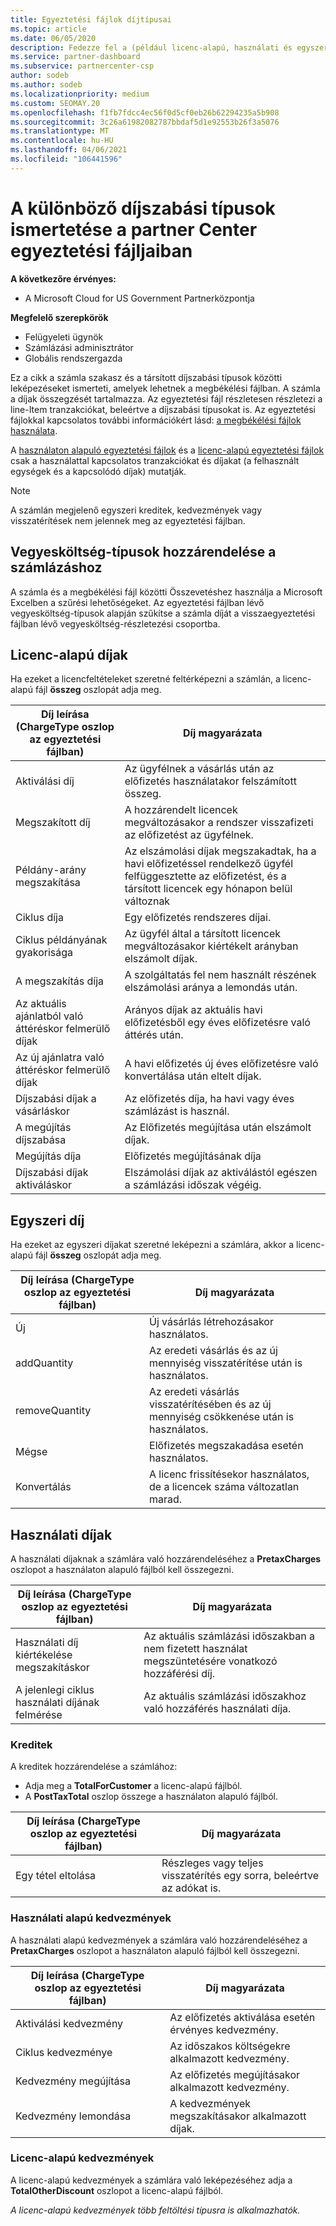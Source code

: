 ```yaml
---
title: Egyeztetési fájlok díjtípusai
ms.topic: article
ms.date: 06/05/2020
description: Fedezze fel a (például licenc-alapú, használati és egyszeri), kreditek és kedvezmények típusát a partner Center egyeztetési fájljaiban.
ms.service: partner-dashboard
ms.subservice: partnercenter-csp
author: sodeb
ms.author: sodeb
ms.localizationpriority: medium
ms.custom: SEOMAY.20
ms.openlocfilehash: f1fb7fdcc4ec56f0d5cf0eb26b62294235a5b908
ms.sourcegitcommit: 3c26a61982082787bbdaf5d1e92553b26f3a5076
ms.translationtype: MT
ms.contentlocale: hu-HU
ms.lasthandoff: 04/06/2021
ms.locfileid: "106441596"
---
```

# <a name="understand-the-different-charge-types-in-partner-center-reconciliation-files"></a>A különböző díjszabási típusok ismertetése a partner Center egyeztetési fájljaiban

**A következőre érvényes:**

- A Microsoft Cloud for US Government Partnerközpontja

**Megfelelő szerepkörök**

- Felügyeleti ügynök
- Számlázási adminisztrátor
- Globális rendszergazda

Ez a cikk a számla szakasz és a társított díjszabási típusok közötti leképezéseket ismerteti, amelyek lehetnek a megbékélési fájlban. A számla a díjak összegzését tartalmazza. Az egyeztetési fájl részletesen részletezi a line-Item tranzakciókat, beleértve a díjszabási típusokat is. Az egyeztetési fájlokkal kapcsolatos további információkért lásd: [a megbékélési fájlok használata](use-the-reconciliation-files.md).

A [használaton alapuló egyeztetési fájlok](usage-based-recon-files.md) és a [licenc-alapú egyeztetési fájlok](license-based-recon-files.md) csak a használattal kapcsolatos tranzakciókat és díjakat (a felhasznált egységek és a kapcsolódó díjak) mutatják.

> [!NOTE]
> A számlán megjelenő egyszeri kreditek, kedvezmények vagy visszatérítések nem jelennek meg az egyeztetési fájlban. 

## <a name="map-charge-types-to-invoice-charges"></a>Vegyesköltség-típusok hozzárendelése a számlázáshoz

A számla és a megbékélési fájl közötti Összevetéshez használja a Microsoft Excelben a szűrési lehetőségeket. Az egyeztetési fájlban lévő vegyesköltség-típusok alapján szűkítse a számla díját a visszaegyeztetési fájlban lévő vegyesköltség-részletezési csoportba.

## <a name="license-based-charges"></a>Licenc-alapú díjak

Ha ezeket a licencfeltételeket szeretné feltérképezni a számlán, a licenc-alapú fájl **összeg** oszlopát adja meg.

| Díj leírása (ChargeType oszlop az egyeztetési fájlban) | Díj magyarázata |
| ------------------------------------------------------------- | ------------------ |
| Aktiválási díj | Az ügyfélnek a vásárlás után az előfizetés használatakor felszámított összeg. |
| Megszakított díj | A hozzárendelt licencek megváltozásakor a rendszer visszafizeti az előfizetést az ügyfélnek. |
| Példány-arány megszakítása | Az elszámolási díjak megszakadtak, ha a havi előfizetéssel rendelkező ügyfél felfüggesztette az előfizetést, és a társított licencek egy hónapon belül változnak |
| Ciklus díja | Egy előfizetés rendszeres díjai. |
| Ciklus példányának gyakorisága | Az ügyfél által a társított licencek megváltozásakor kiértékelt arányban elszámolt díjak. |
| A megszakítás díja | A szolgáltatás fel nem használt részének elszámolási aránya a lemondás után. |
| Az aktuális ajánlatból való áttéréskor felmerülő díjak | Arányos díjak az aktuális havi előfizetésből egy éves előfizetésre való áttérés után. |
| Az új ajánlatra való áttéréskor felmerülő díjak | A havi előfizetés új éves előfizetésre való konvertálása után eltelt díjak. |
| Díjszabási díjak a vásárláskor | Az előfizetés díja, ha havi vagy éves számlázást is használ. |
| A megújítás díjszabása | Az Előfizetés megújítása után elszámolt díjak. |
| Megújítás díja | Előfizetés megújításának díja |
| Díjszabási díjak aktiváláskor | Elszámolási díjak az aktiválástól egészen a számlázási időszak végéig. |

## <a name="one-time-charges"></a>Egyszeri díj

Ha ezeket az egyszeri díjakat szeretné leképezni a számlára, akkor a licenc-alapú fájl **összeg** oszlopát adja meg.

| Díj leírása (ChargeType oszlop az egyeztetési fájlban) | Díj magyarázata |
| ------------------------------------------------------------- | ------------------ |
| Új | Új vásárlás létrehozásakor használatos. |
| addQuantity | Az eredeti vásárlás és az új mennyiség visszatérítése után is használatos. |
| removeQuantity | Az eredeti vásárlás visszatérítésében és az új mennyiség csökkenése után is használatos. |
| Mégse | Előfizetés megszakadása esetén használatos. |
| Konvertálás | A licenc frissítésekor használatos, de a licencek száma változatlan marad. |

## <a name="usage-charges"></a>Használati díjak

A használati díjaknak a számlára való hozzárendeléséhez a **PretaxCharges** oszlopot a használaton alapuló fájlból kell összegezni.

| Díj leírása (ChargeType oszlop az egyeztetési fájlban) | Díj magyarázata |
| ------------------------------------------------------------- | ------------------ |
| Használati díj kiértékelése megszakításkor | Az aktuális számlázási időszakban a nem fizetett használat megszüntetésére vonatkozó hozzáférési díj. |
| A jelenlegi ciklus használati díjának felmérése | Az aktuális számlázási időszakhoz való hozzáférés használati díja. |

### <a name="credits"></a>Kreditek

A kreditek hozzárendelése a számlához:

- Adja meg a **TotalForCustomer** a licenc-alapú fájlból.
- A **PostTaxTotal** oszlop összege a használaton alapuló fájlból.

| Díj leírása (ChargeType oszlop az egyeztetési fájlban) | Díj magyarázata |
| ------------------------------------------------------------- | ------------------ |
| Egy tétel eltolása | Részleges vagy teljes visszatérítés egy sorra, beleértve az adókat is. |

### <a name="usage-based-discounts"></a>Használati alapú kedvezmények

A használati alapú kedvezmények a számlára való hozzárendeléséhez a **PretaxCharges** oszlopot a használaton alapuló fájlból kell összegezni.

| Díj leírása (ChargeType oszlop az egyeztetési fájlban) | Díj magyarázata |
| ------------------------------------------------------------- | ------------------ |
| Aktiválási kedvezmény | Az előfizetés aktiválása esetén érvényes kedvezmény. |
| Ciklus kedvezménye | Az időszakos költségekre alkalmazott kedvezmény. |
| Kedvezmény megújítása | Az előfizetés megújításakor alkalmazott kedvezmény. |
| Kedvezmény lemondása | A kedvezmények megszakításakor alkalmazott díjak. |

### <a name="license-based-discounts"></a>Licenc-alapú kedvezmények

A licenc-alapú kedvezmények a számlára való leképezéséhez adja a **TotalOtherDiscount** oszlopot a licenc-alapú fájlból.

*A licenc-alapú kedvezmények több feltöltési típusra is alkalmazhatók.*
